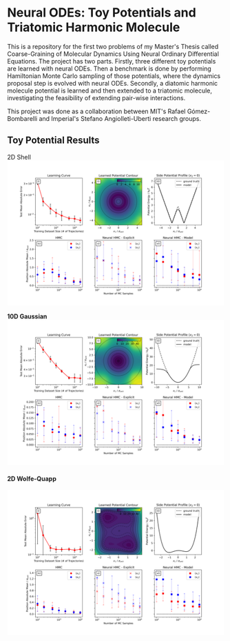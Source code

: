 # Neural ODEs: Toy Potentials and Triatomic Harmonic Molecule
This is a repository for the first two problems of my Master's Thesis called Coarse-Graining of Molecular Dynamics Using Neural Ordinary Differential Equations. The project has two parts. Firstly, three different toy potentials are learned with neural ODEs. Then a benchmark is done by performing Hamiltonian Monte Carlo sampling of those potentials, where the dynamics proposal step is evolved with neural ODEs. Secondly, a diatomic harmonic molecule potential is learned and then extended to a triatomic molecule, investigating the feasibility of extending pair-wise interactions.

This project was done as a collaboration between MIT's Rafael Gómez-Bombarelli and Imperial's Stefano Angiolleti-Uberti research groups.

## Toy Potential Results

2D Shell
![alt text](https://github.com/jakublala/md-neural-ode/blob/main/figures/2d_shell_hmc.png?raw=true)

**10D Gaussian**
![alt text](https://github.com/jakublala/md-neural-ode/blob/main/figures/10d_gaussian_hmc.png?raw=true)

#### 2D Wolfe-Quapp
![alt text](https://github.com/jakublala/md-neural-ode/blob/main/figures/wofe_quapp_hmc.png?raw=true)
